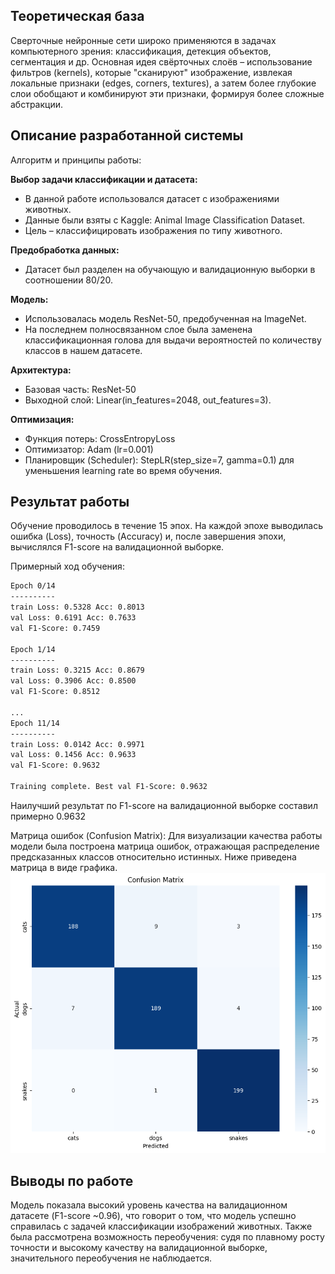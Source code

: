 ## Теоретическая база
Сверточные нейронные сети широко применяются в задачах компьютерного зрения: классификация, детекция объектов, сегментация и др. 
Основная идея свёрточных слоёв – использование фильтров (kernels), которые "сканируют" изображение, извлекая локальные признаки (edges, corners, textures), 
а затем более глубокие слои обобщают и комбинируют эти признаки, формируя более сложные абстракции.

## Описание разработанной системы
Алгоритм и принципы работы:

**Выбор задачи классификации и датасета:**
- В данной работе использовался датасет с изображениями животных. 
- Данные были взяты с Kaggle: Animal Image Classification Dataset. 
- Цель – классифицировать изображения по типу животного.

**Предобработка данных:**
- Датасет был разделен на обучающую и валидационную выборки в соотношении 80/20. 

**Модель:**
- Использовалась модель ResNet-50, предобученная на ImageNet. 
- На последнем полносвязанном слое была заменена классификационная голова для выдачи вероятностей по количеству классов в нашем датасете.

**Архитектура:**
- Базовая часть: ResNet-50
- Выходной слой: Linear(in_features=2048, out_features=3).

**Оптимизация:**
- Функция потерь: CrossEntropyLoss
- Оптимизатор: Adam (lr=0.001)
- Планировщик (Scheduler): StepLR(step_size=7, gamma=0.1) для уменьшения learning rate во время обучения.

## Результат работы
Обучение проводилось в течение 15 эпох. На каждой эпохе выводилась ошибка (Loss), точность (Accuracy) и, после завершения эпохи, вычислялся F1-score на валидационной выборке.

Примерный ход обучения:
```bash
Epoch 0/14
----------
train Loss: 0.5328 Acc: 0.8013
val Loss: 0.6191 Acc: 0.7633
val F1-Score: 0.7459

Epoch 1/14
----------
train Loss: 0.3215 Acc: 0.8679
val Loss: 0.3906 Acc: 0.8500
val F1-Score: 0.8512

...
Epoch 11/14
----------
train Loss: 0.0142 Acc: 0.9971
val Loss: 0.1456 Acc: 0.9633
val F1-Score: 0.9632

Training complete. Best val F1-Score: 0.9632
```
Наилучший результат по F1-score на валидационной выборке составил примерно 0.9632

Матрица ошибок (Confusion Matrix):
Для визуализации качества работы модели была построена матрица ошибок, отражающая распределение предсказанных классов относительно истинных. Ниже приведена матрица в виде графика.
![plot](./confusion_matrix.png)


## Выводы по работе
Модель показала высокий уровень качества на валидационном датасете (F1-score ~0.96), что говорит о том, что модель успешно справилась с задачей классификации изображений животных. 
Также была рассмотрена возможность переобучения: судя по плавному росту точности и высокому качеству на валидационной выборке, значительного переобучения не наблюдается.
